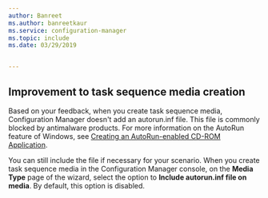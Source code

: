 ```yaml
---
author: Banreet
ms.author: banreetkaur
ms.service: configuration-manager
ms.topic: include
ms.date: 03/29/2019


---
```


## <a name="bkmk_tsmedia"></a> Improvement to task sequence media creation

<!-- 4090666 -->

Based on your feedback, when you create task sequence media, Configuration Manager doesn't add an autorun.inf file. This file is commonly blocked by antimalware products. For more information on the AutoRun feature of Windows, see [Creating an AutoRun-enabled CD-ROM Application](/windows/desktop/shell/autoplay).

You can still include the file if necessary for your scenario. When you create task sequence media in the Configuration Manager console, on the **Media Type** page of the wizard, select the option to **Include autorun.inf file on media**. By default, this option is disabled.
